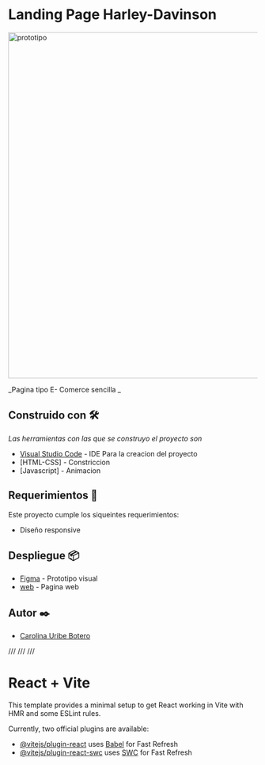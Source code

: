 # Landing Page Harley-Davinson

<img width="700" alt="prototipo" src="https://i.postimg.cc/9fwPjQZM/Desktop-1.png">

_Pagina tipo E- Comerce sencilla  _

## Construido con 🛠️

_Las herramientas con las que se construyo el proyecto son_

- [Visual Studio Code](https://code.visualstudio.com/) - IDE Para la creacion del proyecto
- [HTML-CSS] - Constriccion
- [Javascript] - Animacion

## Requerimientos 📄

Este proyecto cumple los siqueintes requerimientos:

- Diseño responsive

## Despliegue 📦

- [Figma](https://www.figma.com/proto/YhbyCXghriXeS3AsUFBLGT/Landin-Page-Harley-Davinson?type=design&node-id=2-68&t=yJaXifQqAplhuIWD-0&scaling=scale-down&page-id=2%3A67&starting-point-node-id=2%3A68) - Prototipo visual
- [web](https://harley-davinson-landing-page.vercel.app/) - Pagina web

## Autor ✒️

- [Carolina Uribe Botero](https://github.com/caro1017)

/// /// ///

# React + Vite

This template provides a minimal setup to get React working in Vite with HMR and some ESLint rules.

Currently, two official plugins are available:

- [@vitejs/plugin-react](https://github.com/vitejs/vite-plugin-react/blob/main/packages/plugin-react/README.md) uses [Babel](https://babeljs.io/) for Fast Refresh
- [@vitejs/plugin-react-swc](https://github.com/vitejs/vite-plugin-react-swc) uses [SWC](https://swc.rs/) for Fast Refresh